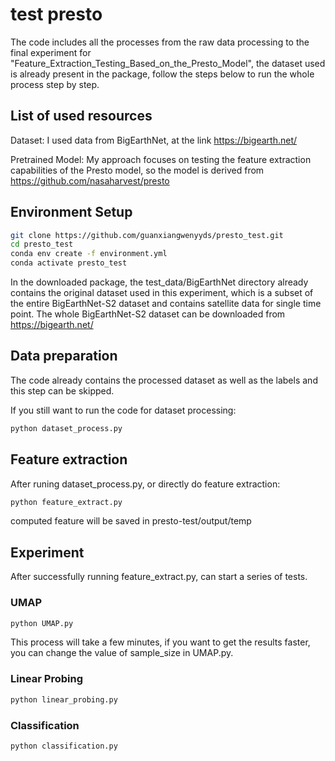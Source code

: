# test presto

The code includes all the processes from the raw data processing to the final experiment for "Feature_Extraction_Testing_Based_on_the_Presto_Model", the dataset used is already present in the package, follow the steps below to run the whole process step by step.

## List of used resources
Dataset: I used data from BigEarthNet, at the link https://bigearth.net/


Pretrained Model: My approach focuses on testing the feature extraction capabilities of the Presto model, so the model is derived from https://github.com/nasaharvest/presto

## Environment Setup
```bash
git clone https://github.com/guanxiangwenyyds/presto_test.git
cd presto_test
conda env create -f environment.yml
conda activate presto_test
```
In the downloaded package, the test_data/BigEarthNet directory already contains the original dataset used in this experiment, which is a subset of the entire BigEarthNet-S2 dataset and contains satellite data for single time point. The whole BigEarthNet-S2 dataset can be downloaded from https://bigearth.net/

## Data preparation
The code already contains the processed dataset as well as the labels and this step can be skipped.

If you still want to run the code for dataset processing:
```bash
python dataset_process.py
```

## Feature extraction
After runing dataset_process.py, or directly do feature extraction:
```bash
python feature_extract.py
```
computed feature will be saved in presto-test/output/temp

## Experiment
After successfully running feature_extract.py, can start a series of tests.

### UMAP
```bash
python UMAP.py
```
This process will take a few minutes, if you want to get the results faster, you can change the value of sample_size in UMAP.py.

### Linear Probing
```bash
python linear_probing.py
```

### Classification
```bash
python classification.py
```

